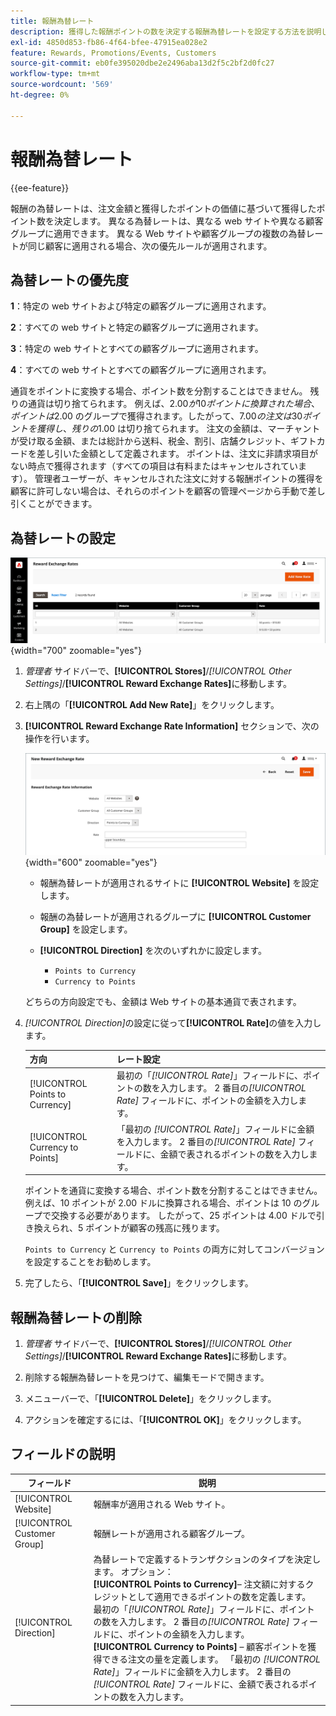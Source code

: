 ```yaml
---
title: 報酬為替レート
description: 獲得した報酬ポイントの数を決定する報酬為替レートを設定する方法を説明します。
exl-id: 4850d853-fb86-4f64-bfee-47915ea028e2
feature: Rewards, Promotions/Events, Customers
source-git-commit: eb0fe395020dbe2e2496aba13d2f5c2bf2d0fc27
workflow-type: tm+mt
source-wordcount: '569'
ht-degree: 0%

---
```


# 報酬為替レート

{{ee-feature}}

報酬の為替レートは、注文金額と獲得したポイントの価値に基づいて獲得したポイント数を決定します。 異なる為替レートは、異なる web サイトや異なる顧客グループに適用できます。 異なる Web サイトや顧客グループの複数の為替レートが同じ顧客に適用される場合、次の優先ルールが適用されます。

## 為替レートの優先度

**1**：特定の web サイトおよび特定の顧客グループに適用されます。

**2**：すべての web サイトと特定の顧客グループに適用されます。

**3**：特定の web サイトとすべての顧客グループに適用されます。

**4**：すべての web サイトとすべての顧客グループに適用されます。

通貨をポイントに変換する場合、ポイント数を分割することはできません。 残りの通貨は切り捨てられます。 例えば、$2.00 が 10 ポイントに換算された場合、ポイントは$2.00 のグループで獲得されます。したがって、$7.00 の注文は 30 ポイントを獲得し、残りの$1.00 は切り捨てられます。 注文の金額は、マーチャントが受け取る金額、または総計から送料、税金、割引、店舗クレジット、ギフトカードを差し引いた金額として定義されます。 ポイントは、注文に非請求項目がない時点で獲得されます（すべての項目は有料またはキャンセルされています）。 管理者ユーザーが、キャンセルされた注文に対する報酬ポイントの獲得を顧客に許可しない場合は、それらのポイントを顧客の管理ページから手動で差し引くことができます。

## 為替レートの設定

![&#x200B; 報酬為替レート &#x200B;](./assets/reward-exchange-rates.png){width="700" zoomable="yes"}

1. _管理者_ サイドバーで、**[!UICONTROL Stores]**/_[!UICONTROL Other Settings]_/**[!UICONTROL Reward Exchange Rates]**&#x200B;に移動します。

1. 右上隅の「**[!UICONTROL Add New Rate]**」をクリックします。

1. **[!UICONTROL Reward Exchange Rate Information]** セクションで、次の操作を行います。

   ![&#x200B; 報酬為替レート – 情報 &#x200B;](./assets/reward-exchange-rate-new.png){width="600" zoomable="yes"}

   - 報酬為替レートが適用されるサイトに **[!UICONTROL Website]** を設定します。

   - 報酬の為替レートが適用されるグループに **[!UICONTROL Customer Group]** を設定します。

   - **[!UICONTROL Direction]** を次のいずれかに設定します。

      - `Points to Currency`
      - `Currency to Points`

   どちらの方向設定でも、金額は Web サイトの基本通貨で表されます。

1. _[!UICONTROL Direction]_&#x200B;の設定に従って&#x200B;**[!UICONTROL Rate]**&#x200B;の値を入力します。

   | 方向 | レート設定 |
   |---------|-------------|
   | [!UICONTROL Points to Currency] | 最初の「_[!UICONTROL Rate]_」フィールドに、ポイントの数を入力します。 2 番目の&#x200B;_[!UICONTROL Rate]_ フィールドに、ポイントの金額を入力します。 |
   | [!UICONTROL Currency to Points] | 「最初の _[!UICONTROL Rate]_」フィールドに金額を入力します。 2 番目の&#x200B;_[!UICONTROL Rate]_ フィールドに、金額で表されるポイントの数を入力します。 |

   ポイントを通貨に変換する場合、ポイント数を分割することはできません。 例えば、10 ポイントが 2.00 ドルに換算される場合、ポイントは 10 のグループで交換する必要があります。 したがって、25 ポイントは 4.00 ドルで引き換えられ、5 ポイントが顧客の残高に残ります。

   `Points to Currency` と `Currency to Points` の両方に対してコンバージョンを設定することをお勧めします。

1. 完了したら、「**[!UICONTROL Save]**」をクリックします。

## 報酬為替レートの削除

1. _管理者_ サイドバーで、**[!UICONTROL Stores]**/_[!UICONTROL Other Settings]_/**[!UICONTROL Reward Exchange Rates]**&#x200B;に移動します。

1. 削除する報酬為替レートを見つけて、編集モードで開きます。

1. メニューバーで、「**[!UICONTROL Delete]**」をクリックします。

1. アクションを確定するには、「**[!UICONTROL OK]**」をクリックします。

## フィールドの説明

| フィールド | 説明 |
|--- |--- |
| [!UICONTROL Website] | 報酬率が適用される Web サイト。 |
| [!UICONTROL Customer Group] | 報酬レートが適用される顧客グループ。 |
| [!UICONTROL Direction] | 為替レートで定義するトランザクションのタイプを決定します。 オプション：<br/>**[!UICONTROL Points to Currency]**– 注文額に対するクレジットとして適用できるポイントの数を定義します。 最初の「_[!UICONTROL Rate]_」フィールドに、ポイントの数を入力します。 2 番目の&#x200B;_[!UICONTROL Rate]_ フィールドに、ポイントの金額を入力します。<br/>**[!UICONTROL Currency to Points]** – 顧客ポイントを獲得できる注文の量を定義します。 「最初の _[!UICONTROL Rate]_」フィールドに金額を入力します。 2 番目の&#x200B;_[!UICONTROL Rate]_ フィールドに、金額で表されるポイントの数を入力します。 |
